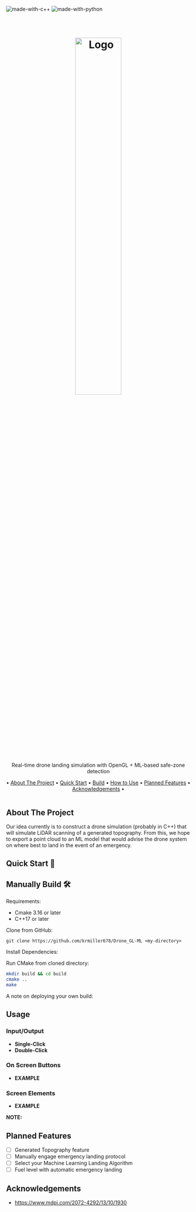 ![made-with-c++](https://img.shields.io/badge/Made_with-C%2B%2B-blue)
![made-with-python](https://img.shields.io/badge/Made_with-Python-yellow)

<!-- LOGO -->
<br />
<h1>
<p align="center">
  <img src="" alt="Logo", width="50%", height ="auto">
  <br>
</h1>
  <p align="center">
    Real-time drone landing simulation with OpenGL + ML-based safe-zone detection
    <br />
    </p>
</p>
<p align="center">
  • <a href="#about-the-project">About The Project</a> •
  <a href="#quick-start">Quick Start</a> •
  <a href="#manually-build">Build</a> •
  <a href="#usage">How to Use</a> •
  <a href="#planned-features">Planned Features</a> •
  <a href="#acknowledgements">Acknowledgements</a> •
</p>  

<p align="center">
 
<img src="">
</p>                                                                                                                             
                                                                                                                                                      
## About The Project 
Our idea currently is to construct a drone simulation (probably in C++) that will simulate LiDAR scanning of a generated topography. From this, we hope to export a point cloud to an ML model that would advise the drone system on where best to land in the event of an emergency.

<a id="quick-start"></a>
## Quick Start 🚀

<a id="manually-build"></a>
## Manually Build 🛠️

Requirements:
- Cmake 3.16 or later
- C++17 or later

Clone from GitHub:
```
git clone https://github.com/krmiller678/Drone_GL-ML <my-directory>
```

Install Dependencies:  

Run CMake from cloned directory:  
```bash
mkdir build && cd build
cmake ..
make
```

A note on deploying your own build:

## Usage
### Input/Output
- **Single-Click** 
- **Double-Click**
### On Screen Buttons
- **EXAMPLE** 

### Screen Elements
- **EXAMPLE**

**NOTE:** 

## Planned Features
- [ ] Generated Topography feature
- [ ] Manually engage emergency landing protocol 
- [ ] Select your Machine Learning Landing Algorithm
- [ ] Fuel level with automatic emergency landing

## Acknowledgements
- https://www.mdpi.com/2072-4292/13/10/1930
